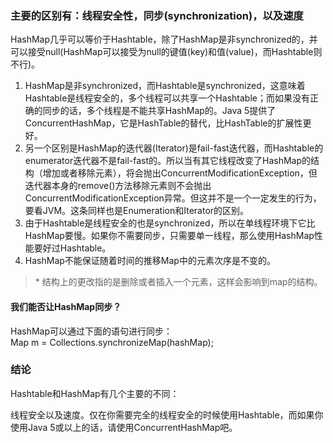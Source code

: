 ### 主要的区别有：线程安全性，同步\(synchronization\)，以及速度

HashMap几乎可以等价于Hashtable，除了HashMap是非synchronized的，并可以接受null\(HashMap可以接受为null的键值\(key\)和值\(value\)，而Hashtable则不行\)。

1. HashMap是非synchronized，而Hashtable是synchronized，这意味着Hashtable是线程安全的，多个线程可以共享一个Hashtable；而如果没有正确的同步的话，多个线程是不能共享HashMap的。Java 5提供了ConcurrentHashMap，它是HashTable的替代，比HashTable的扩展性更好。
2. 另一个区别是HashMap的迭代器\(Iterator\)是fail-fast迭代器，而Hashtable的enumerator迭代器不是fail-fast的。所以当有其它线程改变了HashMap的结构（增加或者移除元素），将会抛出ConcurrentModificationException，但迭代器本身的remove\(\)方法移除元素则不会抛出ConcurrentModificationException异常。但这并不是一个一定发生的行为，要看JVM。这条同样也是Enumeration和Iterator的区别。
3. 由于Hashtable是线程安全的也是synchronized，所以在单线程环境下它比HashMap要慢。如果你不需要同步，只需要单一线程，那么使用HashMap性能要好过Hashtable。
4. HashMap不能保证随着时间的推移Map中的元素次序是不变的。

> \* 结构上的更改指的是删除或者插入一个元素，这样会影响到map的结构。

#### 我们能否让HashMap同步？

HashMap可以通过下面的语句进行同步：  
Map m = Collections.synchronizeMap\(hashMap\);

### 结论

Hashtable和HashMap有几个主要的不同：

线程安全以及速度。仅在你需要完全的线程安全的时候使用Hashtable，而如果你使用Java 5或以上的话，请使用ConcurrentHashMap吧。

